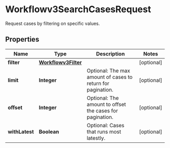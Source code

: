 

# Workflowv3SearchCasesRequest

Request cases by filtering on specific values.

## Properties

| Name | Type | Description | Notes |
|------------ | ------------- | ------------- | -------------|
|**filter** | [**Workflowv3Filter**](Workflowv3Filter.md) |  |  [optional] |
|**limit** | **Integer** | Optional: The max amount of cases to return for pagination. |  [optional] |
|**offset** | **Integer** | Optional: The amount to offset the cases for pagination. |  [optional] |
|**withLatest** | **Boolean** | Optional: Cases that runs most latestly. |  [optional] |



